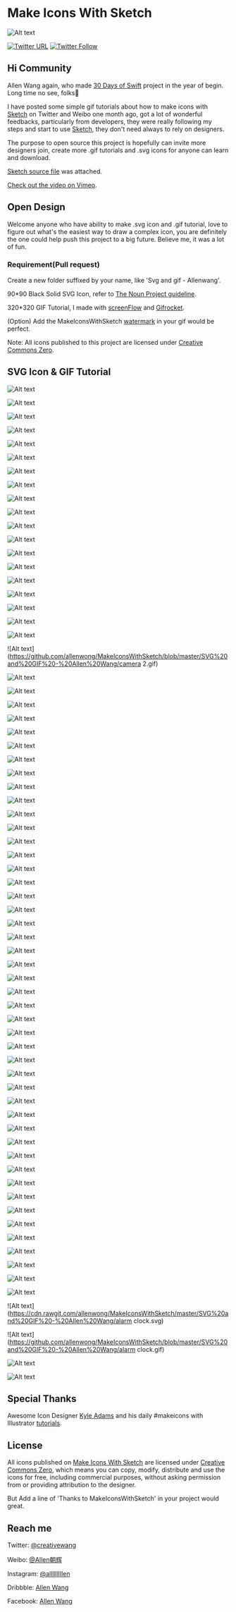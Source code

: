 # Make Icons With Sketch

![Alt text](https://github.com/allenwong/MakeIconsWithSketch/blob/master/project%20logo.png)

[![Twitter URL](https://img.shields.io/twitter/url/http/shields.io.svg?style=social)](https://twitter.com/intent/tweet?text=https://github.com/allenwong/30DaysofSwift)
[![Twitter Follow](https://img.shields.io/twitter/follow/creativewang.svg?style=social)](https://twitter.com/creativewang)

## Hi Community ##

Allen Wang again, who made [30 Days of Swift](https://github.com/allenwong/30DaysofSwift) project in the year of begin. Long time no see, folks🙌

I have posted some simple gif tutorials about how to make icons with [Sketch](https://sketchapp.com/) on Twitter and Weibo one month ago, got a lot of wonderful feedbacks, particularly from developers, they were really following my steps and start to use [Sketch](https://sketchapp.com/), they don't need always to rely on designers.

The purpose to open source this project is hopefully can invite more designers join, create more .gif tutorials and .svg icons for anyone can learn and download.

[Sketch source file](https://github.com/allenwong/MakeIconsWithSketch/blob/master/Icon%20set.sketch) was attached.

[Check out the video on Vimeo](https://vimeo.com/188477630).

## Open Design ##
Welcome anyone who have ability to make .svg icon and .gif tutorial, love to figure out what's the easiest way to draw a complex icon, you are definitely the one could help push this project to a big future. Believe me, it was a lot of fun.

### Requirement(Pull request) ###

Create a new folder suffixed by your name, like 'Svg and gif - Allenwang'.

90*90 Black Solid SVG Icon, refer to [The Noun Project guideline](https://thenounproject.zendesk.com/hc/en-us/articles/200769903-Design-Technical-Guidelines).

320*320 GIF Tutorial, I made with [screenFlow](http://screenflow.en.softonic.com/mac) and [Gifrocket](http://www.gifrocket.com/).

(Option) Add the MakeIconsWithSketch [watermark](https://github.com/allenwong/MakeIconsWithSketch/blob/master/Video%20to%20GIF%20watermark.png) in your gif would be perfect.

Note: All icons published to this project are licensed under [Creative Commons Zero](https://creativecommons.org/publicdomain/zero/1.0/).

## SVG Icon & GIF Tutorial ##

![Alt text](https://cdn.rawgit.com/allenwong/MakeIconsWithSketch/master/SVG%20and%20GIF%20-%20Allen%20Wang/heart.svg)

![Alt text](https://github.com/allenwong/MakeIconsWithSketch/blob/master/SVG%20and%20GIF%20-%20Allen%20Wang/heart.gif)

![Alt text](https://cdn.rawgit.com/allenwong/MakeIconsWithSketch/master/SVG%20and%20GIF%20-%20Allen%20Wang/fullscreen.svg)

![Alt text](https://github.com/allenwong/MakeIconsWithSketch/blob/master/SVG%20and%20GIF%20-%20Allen%20Wang/fullscreen.gif)

![Alt text](https://cdn.rawgit.com/allenwong/MakeIconsWithSketch/master/SVG%20and%20GIF%20-%20Allen%20Wang/music.svg)

![Alt text](https://github.com/allenwong/MakeIconsWithSketch/blob/master/SVG%20and%20GIF%20-%20Allen%20Wang/music.gif)

![Alt text](https://cdn.rawgit.com/allenwong/MakeIconsWithSketch/master/SVG%20and%20GIF%20-%20Allen%20Wang/cloud.svg)

![Alt text](https://github.com/allenwong/MakeIconsWithSketch/blob/master/SVG%20and%20GIF%20-%20Allen%20Wang/cloud.gif)

![Alt text](https://cdn.rawgit.com/allenwong/MakeIconsWithSketch/master/SVG%20and%20GIF%20-%20Allen%20Wang/brightness.svg)

![Alt text](https://github.com/allenwong/MakeIconsWithSketch/blob/master/SVG%20and%20GIF%20-%20Allen%20Wang/brightness.gif)

![Alt text](https://cdn.rawgit.com/allenwong/MakeIconsWithSketch/master/SVG%20and%20GIF%20-%20Allen%20Wang/lightning.svg)

![Alt text](https://github.com/allenwong/MakeIconsWithSketch/blob/master/SVG%20and%20GIF%20-%20Allen%20Wang/lightning.gif)

![Alt text](https://cdn.rawgit.com/allenwong/MakeIconsWithSketch/master/SVG%20and%20GIF%20-%20Allen%20Wang/comment.svg)

![Alt text](https://github.com/allenwong/MakeIconsWithSketch/blob/master/SVG%20and%20GIF%20-%20Allen%20Wang/comment.gif)

![Alt text](https://cdn.rawgit.com/allenwong/MakeIconsWithSketch/master/SVG%20and%20GIF%20-%20Allen%20Wang/notification.svg)

![Alt text](https://github.com/allenwong/MakeIconsWithSketch/blob/master/SVG%20and%20GIF%20-%20Allen%20Wang/notification.gif)

![Alt text](https://cdn.rawgit.com/allenwong/MakeIconsWithSketch/master/SVG%20and%20GIF%20-%20Allen%20Wang/bell.svg)

![Alt text](https://github.com/allenwong/MakeIconsWithSketch/blob/master/SVG%20and%20GIF%20-%20Allen%20Wang/bell.gif)

![Alt text](https://cdn.rawgit.com/allenwong/MakeIconsWithSketch/master/SVG%20and%20GIF%20-%20Allen%20Wang/camera.svg)

![Alt text](https://github.com/allenwong/MakeIconsWithSketch/blob/master/SVG%20and%20GIF%20-%20Allen%20Wang/camera 2.gif)

![Alt text](https://cdn.rawgit.com/allenwong/MakeIconsWithSketch/master/SVG%20and%20GIF%20-%20Allen%20Wang/volume.svg)

![Alt text](https://github.com/allenwong/MakeIconsWithSketch/blob/master/SVG%20and%20GIF%20-%20Allen%20Wang/volume.gif)

![Alt text](https://cdn.rawgit.com/allenwong/MakeIconsWithSketch/master/SVG%20and%20GIF%20-%20Allen%20Wang/wifi.svg)

![Alt text](https://github.com/allenwong/MakeIconsWithSketch/blob/master/SVG%20and%20GIF%20-%20Allen%20Wang/wifi.gif)

![Alt text](https://cdn.rawgit.com/allenwong/MakeIconsWithSketch/master/SVG%20and%20GIF%20-%20Allen%20Wang/lock.svg)

![Alt text](https://github.com/allenwong/MakeIconsWithSketch/blob/master/SVG%20and%20GIF%20-%20Allen%20Wang/lock.gif)

![Alt text](https://cdn.rawgit.com/allenwong/MakeIconsWithSketch/master/SVG%20and%20GIF%20-%20Allen%20Wang/floder.svg)

![Alt text](https://github.com/allenwong/MakeIconsWithSketch/blob/master/SVG%20and%20GIF%20-%20Allen%20Wang/floder.gif)

![Alt text](https://cdn.rawgit.com/allenwong/MakeIconsWithSketch/master/SVG%20and%20GIF%20-%20Allen%20Wang/email.svg)

![Alt text](https://github.com/allenwong/MakeIconsWithSketch/blob/master/SVG%20and%20GIF%20-%20Allen%20Wang/email.gif)

![Alt text](https://cdn.rawgit.com/allenwong/MakeIconsWithSketch/master/SVG%20and%20GIF%20-%20Allen%20Wang/flag.svg)

![Alt text](https://github.com/allenwong/MakeIconsWithSketch/blob/master/SVG%20and%20GIF%20-%20Allen%20Wang/flag.gif)

![Alt text](https://cdn.rawgit.com/allenwong/MakeIconsWithSketch/master/SVG%20and%20GIF%20-%20Allen%20Wang/setting.svg)

![Alt text](https://github.com/allenwong/MakeIconsWithSketch/blob/master/SVG%20and%20GIF%20-%20Allen%20Wang/setting.gif)

![Alt text](https://cdn.rawgit.com/allenwong/MakeIconsWithSketch/master/SVG%20and%20GIF%20-%20Allen%20Wang/gear.svg)

![Alt text](https://github.com/allenwong/MakeIconsWithSketch/blob/master/SVG%20and%20GIF%20-%20Allen%20Wang/gear.gif)

![Alt text](https://cdn.rawgit.com/allenwong/MakeIconsWithSketch/master/SVG%20and%20GIF%20-%20Allen%20Wang/tools.svg)

![Alt text](https://github.com/allenwong/MakeIconsWithSketch/blob/master/SVG%20and%20GIF%20-%20Allen%20Wang/tools.gif)

![Alt text](https://cdn.rawgit.com/allenwong/MakeIconsWithSketch/master/SVG%20and%20GIF%20-%20Allen%20Wang/debates.svg)

![Alt text](https://github.com/allenwong/MakeIconsWithSketch/blob/master/SVG%20and%20GIF%20-%20Allen%20Wang/debates.gif)

![Alt text](https://cdn.rawgit.com/allenwong/MakeIconsWithSketch/master/SVG%20and%20GIF%20-%20Allen%20Wang/user.svg)

![Alt text](https://github.com/allenwong/MakeIconsWithSketch/blob/master/SVG%20and%20GIF%20-%20Allen%20Wang/user.gif)

![Alt text](https://cdn.rawgit.com/allenwong/MakeIconsWithSketch/master/SVG%20and%20GIF%20-%20Allen%20Wang/album.svg)

![Alt text](https://github.com/allenwong/MakeIconsWithSketch/blob/master/SVG%20and%20GIF%20-%20Allen%20Wang/album.gif)

![Alt text](https://cdn.rawgit.com/allenwong/MakeIconsWithSketch/master/SVG%20and%20GIF%20-%20Allen%20Wang/headphone.svg)

![Alt text](https://github.com/allenwong/MakeIconsWithSketch/blob/master/SVG%20and%20GIF%20-%20Allen%20Wang/headphone.gif)

![Alt text](https://cdn.rawgit.com/allenwong/MakeIconsWithSketch/master/SVG%20and%20GIF%20-%20Allen%20Wang/ring.svg)

![Alt text](https://github.com/allenwong/MakeIconsWithSketch/blob/master/SVG%20and%20GIF%20-%20Allen%20Wang/ring.gif)

![Alt text](https://cdn.rawgit.com/allenwong/MakeIconsWithSketch/master/SVG%20and%20GIF%20-%20Allen%20Wang/trash.svg)

![Alt text](https://github.com/allenwong/MakeIconsWithSketch/blob/master/SVG%20and%20GIF%20-%20Allen%20Wang/trash.gif)

![Alt text](https://cdn.rawgit.com/allenwong/MakeIconsWithSketch/master/SVG%20and%20GIF%20-%20Allen%20Wang/command.svg)

![Alt text](https://github.com/allenwong/MakeIconsWithSketch/blob/master/SVG%20and%20GIF%20-%20Allen%20Wang/command.gif)

![Alt text](https://cdn.rawgit.com/allenwong/MakeIconsWithSketch/master/SVG%20and%20GIF%20-%20Allen%20Wang/flight.svg)

![Alt text](https://github.com/allenwong/MakeIconsWithSketch/blob/master/SVG%20and%20GIF%20-%20Allen%20Wang/flight.gif)

![Alt text](https://cdn.rawgit.com/allenwong/MakeIconsWithSketch/master/SVG%20and%20GIF%20-%20Allen%20Wang/compass.svg)

![Alt text](https://github.com/allenwong/MakeIconsWithSketch/blob/master/SVG%20and%20GIF%20-%20Allen%20Wang/compass.gif)

![Alt text](https://cdn.rawgit.com/allenwong/MakeIconsWithSketch/master/SVG%20and%20GIF%20-%20Allen%20Wang/home.svg)

![Alt text](https://github.com/allenwong/MakeIconsWithSketch/blob/master/SVG%20and%20GIF%20-%20Allen%20Wang/home.gif)

![Alt text](https://cdn.rawgit.com/allenwong/MakeIconsWithSketch/master/SVG%20and%20GIF%20-%20Allen%20Wang/refresh.svg)

![Alt text](https://github.com/allenwong/MakeIconsWithSketch/blob/master/SVG%20and%20GIF%20-%20Allen%20Wang/refresh.gif)

![Alt text](https://cdn.rawgit.com/allenwong/MakeIconsWithSketch/master/SVG%20and%20GIF%20-%20Allen%20Wang/phone.svg)

![Alt text](https://github.com/allenwong/MakeIconsWithSketch/blob/master/SVG%20and%20GIF%20-%20Allen%20Wang/phone.gif)

![Alt text](https://cdn.rawgit.com/allenwong/MakeIconsWithSketch/master/SVG%20and%20GIF%20-%20Allen%20Wang/eye.svg)

![Alt text](https://github.com/allenwong/MakeIconsWithSketch/blob/master/SVG%20and%20GIF%20-%20Allen%20Wang/eye.gif)

![Alt text](https://cdn.rawgit.com/allenwong/MakeIconsWithSketch/master/SVG%20and%20GIF%20-%20Allen%20Wang/search.svg)

![Alt text](https://github.com/allenwong/MakeIconsWithSketch/blob/master/SVG%20and%20GIF%20-%20Allen%20Wang/search.gif)

![Alt text](https://cdn.rawgit.com/allenwong/MakeIconsWithSketch/master/SVG%20and%20GIF%20-%20Allen%20Wang/alarm clock.svg)

![Alt text](https://github.com/allenwong/MakeIconsWithSketch/blob/master/SVG%20and%20GIF%20-%20Allen%20Wang/alarm clock.gif)

![Alt text](https://cdn.rawgit.com/allenwong/MakeIconsWithSketch/master/SVG%20and%20GIF%20-%20Allen%20Wang/download.svg)

![Alt text](https://github.com/allenwong/MakeIconsWithSketch/blob/master/SVG%20and%20GIF%20-%20Allen%20Wang/download.gif)

## Special Thanks ##
Awesome Icon Designer [Kyle Adams](https://twitter.com/ItsKyleAdams) and his daily #makeicons with Illustrator [tutorials](https://www.youtube.com/user/kyleadamsdesign).

## License ##

 All icons published on [Make Icons With Sketch](https://github.com/allenwong/MakeIconsWithSketch) are licensed under [Creative Commons Zero](https://creativecommons.org/publicdomain/zero/1.0/), which means you can copy, modify, distribute and use the icons for free, including commercial purposes, without asking permission from or providing attribution to the designer.

 But Add a line of 'Thanks to MakeIconsWithSketch' in your project would great.

## Reach me ##

Twitter: [@creativewang](https://twitter.com/creativewang)

Weibo: [@Allen朝辉](http://weibo.com/wangchaohui)

Instagram: [@alllllllllen](https://www.instagram.com/allllllllllen/)

Dribbble: [Allen Wang](https://dribbble.com/openallen)

Facebook: [Allen Wang](https://www.facebook.com/openallen)
